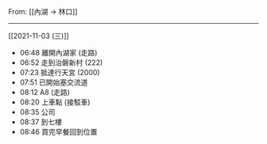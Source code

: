 From: [[內湖 → 林口]]

---

[[2021-11-03 (三)]]
- 06:48 離開內湖家 (走路)
- 06:52 走到治磐新村 (222)
- 07:23 抵達行天宮 (2000)
- 07:51 已開始塞交流道
- 08:12 A8 (走路)
- 08:20 上車點 (接駁車)
- 08:35 公司
- 08:37 到七樓
- 08:46 買完早餐回到位置
